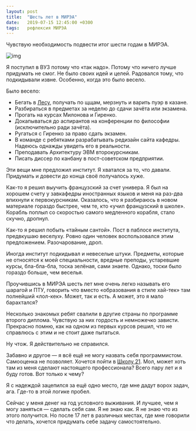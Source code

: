 ```yaml
---
layout: post
title:  "Шесть лет в МИРЭА"
date:   2019-07-15 12:45:00 +0300
tags: 	рефлексия МИРЭА
---
```

Чувствую необходимость подвести итог шести годам в МИРЭА. 

![img]({{site.url}}/assets/post_covers/6_years.jpg)

Я поступил в ВУЗ потому что «так надо». Потому что ничего лучше придумать не смог. Не было своих идей и целей. Радовался тому, что подкидывали извне. Особенно, когда это было весело. 

Было весело: 
- Бегать в [Лесу](http://xn----ctbkkq1al.xn--p1ai/), получать по щщам, мерзнуть и варить пуэр в казане.
- Разбираться в предметах за неделю до сдачи зачёта или экзамена.
- Прогать на курсах Милонова и Гиренко. 
- Докапываться до аспирантов на конференции по философии (исключительно ради зачёта).
- Ругаться с Гиренко за право сдать экзамен.
- В команде с ребятками разрабатывать редизайн сайта кафедры. Надеюсь однажды увидеть его в реальности.
- Преподавать Архитектуру ЭВМ второкурсникам. 
- Писать диссер по канбану в пост-советском предприятии. 

Эти вещи мне предложил институт. Я хватался за то, что давали. Придумать и довести до конца своё получалось хуже.

Как-то я решил выучить французский за счет универа. Я был на хорошем счету у завкафедры иностранных языков и меня на раз-два впихнули к первокурсникам. Оказалось, что я разбираюсь в новом материале гораздо быстрее, чем те, кто «учил французский в школе». Корабль поплыл со скоростью самого медленного корабля, стало скучно, дропнул.

Как-то я решил побыть «тайным сантой». Пост в паблосе института, предвкушаю веселуху. Ровно один человек воспользовался этим предложением. Разочарование, дроп. 

Иногда институт подкидывал и невеселые штуки. Предметы, которые не относятся к моей специальности, вредные преподы, устаревшие курсы, бла-бла-бла, тоска зелёная, сами знаете. Однако, тоски было гораздо больше, чем веселья.

Проучившись в МИРЭА шесть лет мне очень легко называть его шарагой и ПТУ, говорить что вместо «образования в стиле хай-тек» там полнейший «лол-кек». Может, так и есть. А может, это я мало барахтался?

Несколько знакомых ребят свалили в другие страны по программе второго диплома. Чувствую за них гордость и немножечко зависти. Прекрасно помню, как на одном из первых курсов решил, что не справлюсь с этим и не стоит даже пытаться. 

Ну чтож. Я действительно не справился. 

Забавно и другое — я всё ещё не могу назвать себя программистом. Самооценка не позволяет. Хочется пойти в [Школу 21](https://21-school.ru/). Мол, может хоть там из меня сделают настоящего профессионала? Всего пару лет и я буду готов. Вот только к чему?

Я с надеждой зацепился за ещё одно место, где мне дадут ворох задач, ага. Где-то в этой логике пробел. 

Сейчас у меня денег на год условного выживания. И лучшее, чем я могу заняться — сделать себя сам. Я не знаю как. Я не знаю что из этого получится. Но после 17 лет в различных местах, где мне говорили что делать, хочется придумать себе задачу самостоятельно. 